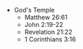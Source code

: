 
  - God's Temple
    - Matthew 26:61
    - John 2:19-22
    - Revelation 21:22
    - 1 Corinthians 3:16
